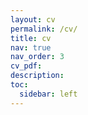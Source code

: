 ```yaml
---
layout: cv
permalink: /cv/
title: cv
nav: true
nav_order: 3
cv_pdf: 
description: 
toc:
  sidebar: left
---
```

